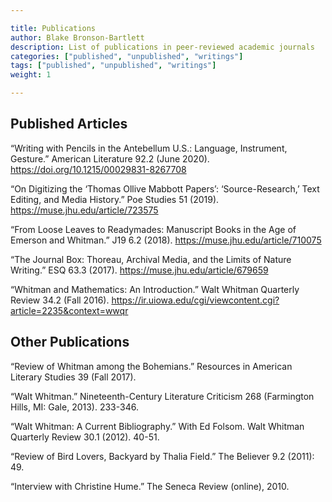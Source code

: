 ```yaml
---

title: Publications
author: Blake Bronson-Bartlett
description: List of publications in peer-reviewed academic journals
categories: ["published", "unpublished", "writings"]
tags: ["published", "unpublished", "writings"]
weight: 1

---
```


<!-- {{< readFile file="/html/published_essays.html" >}} -->

## Published Articles

“Writing with Pencils in the Antebellum U.S.: Language, Instrument, Gesture.” American Literature 92.2 (June 2020). https://doi.org/10.1215/00029831-8267708

“On Digitizing the ‘Thomas Ollive Mabbott Papers’: ‘Source-Research,’ Text Editing, and Media History.” Poe Studies 51 (2019). https://muse.jhu.edu/article/723575

“From Loose Leaves to Readymades: Manuscript Books in the Age of Emerson and Whitman.” J19 6.2 (2018). https://muse.jhu.edu/article/710075

“The Journal Box: Thoreau, Archival Media, and the Limits of Nature Writing.” ESQ 63.3 (2017). https://muse.jhu.edu/article/679659

“Whitman and Mathematics: An Introduction.” Walt Whitman Quarterly Review 34.2 (Fall 2016). https://ir.uiowa.edu/cgi/viewcontent.cgi?article=2235&context=wwqr

## Other Publications

“Review of Whitman among the Bohemians.” Resources in American Literary Studies 39 (Fall 2017).

“Walt Whitman.” Nineteenth-Century Literature Criticism 268 (Farmington Hills, MI: Gale, 2013). 233-346.

“Walt Whitman: A Current Bibliography.” With Ed Folsom. Walt Whitman Quarterly Review 30.1 (2012). 40-51.

“Review of Bird Lovers, Backyard by Thalia Field.” The Believer 9.2 (2011): 49.

“Interview with Christine Hume.” The Seneca Review (online), 2010.

